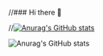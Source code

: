 //### Hi there 👋

//[![Anurag's GitHub stats](https://github-readme-stats.vercel.app/api?username=itsmaica)](https://github.com/anuraghazra/github-readme-stats)

![Anurag's GitHub stats](https://github-readme-stats.vercel.app/api?username=itsmaica&count_private=true)

<!--
**itsmaica/itsmaica** is a ✨ _special_ ✨ repository because its `README.md` (this file) appears on your GitHub profile.

Here are some ideas to get you started:

- 🔭 I’m currently working on ...
- 🌱 I’m currently learning ...
- 👯 I’m looking to collaborate on ...
- 🤔 I’m looking for help with ...
- 💬 Ask me about ...
- 📫 How to reach me: ...
- 😄 Pronouns: ...
- ⚡ Fun fact: ...
-->
